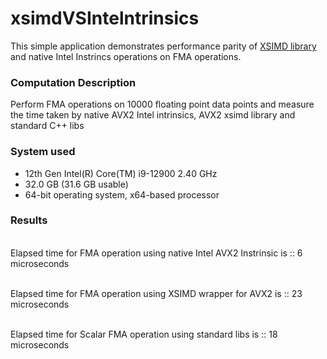 # xsimdVSIntelntrinsics


This simple application demonstrates performance parity of [XSIMD library](https://github.com/xtensor-stack/xsimd) and native Intel Instrincs operations on FMA operations. 


### Computation Description ##

Perform FMA operations on 10000 floating point data points and measure the time taken by  native AVX2 Intel intrinsics, AVX2 xsimd library and standard C++ libs

### System used ##
- 12th Gen Intel(R) Core(TM) i9-12900   2.40 GHz
- 32.0 GB (31.6 GB usable)
- 64-bit operating system, x64-based processor


### Results ##
<br> Elapsed time for FMA operation using native Intel AVX2 Instrinsic is :: 6 microseconds<br> 

<br> Elapsed time for FMA operation using XSIMD wrapper for AVX2 is :: 23 microseconds<br> 

<br> Elapsed time for Scalar FMA operation using standard libs is :: 18 microseconds<br> 

